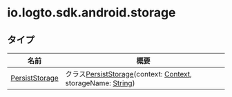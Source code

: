 # io.logto.sdk.android.storage

## タイプ

| 名前                                        | 概要                                                                                                                                                                                                                                           |
| ------------------------------------------- | ------------------------------------------------------------------------------------------------------------------------------------------------------------------------------------------------------------------------------------------------- |
| [PersistStorage](-persist-storage/index.md) | クラス[PersistStorage](-persist-storage/index.md)(context: [Context](https://developer.android.com/reference/kotlin/android/content/Context.html), storageName: [String](https://kotlinlang.org/api/latest/jvm/stdlib/kotlin/-string/index.html)) |